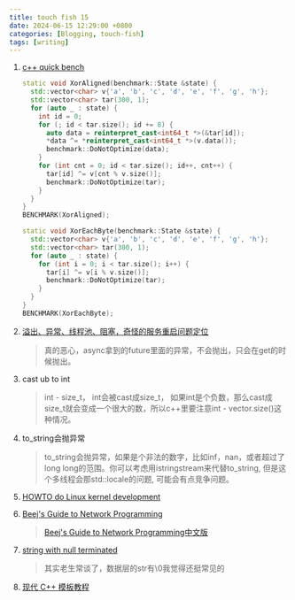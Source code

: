 ```yaml
---
title: touch fish 15
date: 2024-06-15 12:29:00 +0800
categories: [Blogging, touch-fish]
tags: [writing]
---
```


1. [c++ quick bench](https://quick-bench.com/)

    ```cpp
    static void XorAligned(benchmark::State &state) {
      std::vector<char> v{'a', 'b', 'c', 'd', 'e', 'f', 'g', 'h'};
      std::vector<char> tar(300, 1);
      for (auto _ : state) {
        int id = 0;
        for (; id < tar.size(); id += 8) {
          auto data = reinterpret_cast<int64_t *>(&tar[id]);
          *data ^= *reinterpret_cast<int64_t *>(v.data());
          benchmark::DoNotOptimize(data);
        }
        for (int cnt = 0; id < tar.size(); id++, cnt++) {
          tar[id] ^= v[cnt % v.size()];
          benchmark::DoNotOptimize(tar);
        }
      }
    }
    BENCHMARK(XorAligned);

    static void XorEachByte(benchmark::State &state) {
      std::vector<char> v{'a', 'b', 'c', 'd', 'e', 'f', 'g', 'h'};
      std::vector<char> tar(300, 1);
      for (auto _ : state) {
        for (int i = 0; i < tar.size(); i++) {
          tar[i] ^= v[i % v.size()];
          benchmark::DoNotOptimize(tar);
        }
      }
    }
    BENCHMARK(XorEachByte);
    ```

2. [溢出、异常、线程池、阻塞，奇怪的服务重启问题定位](https://selfboot.cn/2024/06/13/async_pool_block_problem/)
    > 真的恶心，async拿到的future里面的异常，不会抛出，只会在get的时候抛出。

3. cast ub to int
    > int - size_t， int会被cast成size_t， 如果int是个负数，那么cast成size_t就会变成一个很大的数，所以c++里要注意int - vector.size()这种情况。

4. to_string会抛异常
    > to_string会抛异常，如果是个非法的数字，比如inf，nan，或者超过了long long的范围。你可以考虑用istringstream来代替to_string, 但是这个多线程会那std::locale的问题, 可能会有点竞争问题。

5. [HOWTO do Linux kernel development](https://www.kernel.org/doc/html/v4.18/process/howto.html)

6. [Beej's Guide to Network Programming](https://beej.us/guide/bgnet/html/split-wide/)
    > [Beej's Guide to Network Programming中文版](https://beej-zhcn.netdpi.net/)

7. [string with null terminated](https://devblogs.microsoft.com/oldnewthing/20240619-00/?p=109915&ocid=oldnewthing_eml_tnp_autoid264_title)
    > 其实老生常谈了，数据层的str有\0我觉得还挺常见的

8. [现代 C++ 模板教程](https://mq-b.github.io/Modern-Cpp-templates-tutorial/)
